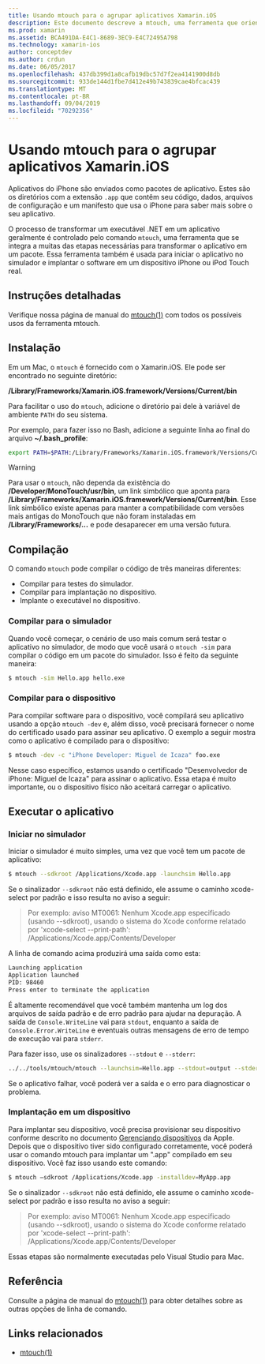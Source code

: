 ```yaml
---
title: Usando mtouch para o agrupar aplicativos Xamarin.iOS
description: Este documento descreve a mtouch, uma ferramenta que orienta muitas das etapas necessárias para transformar um aplicativo Xamarin.iOS em um pacote, iniciá-lo no simulador e implantá-lo em um dispositivo físico.
ms.prod: xamarin
ms.assetid: BCA491DA-E4C1-8689-3EC9-E4C72495A798
ms.technology: xamarin-ios
author: conceptdev
ms.author: crdun
ms.date: 06/05/2017
ms.openlocfilehash: 437db399d1a8cafb19dbc57d7f2ea4141900d8db
ms.sourcegitcommit: 933de144d1fbe7d412e49b743839cae4bfcac439
ms.translationtype: MT
ms.contentlocale: pt-BR
ms.lasthandoff: 09/04/2019
ms.locfileid: "70292356"
---
```

# <a name="using-mtouch-to-bundle-xamarinios-apps"></a>Usando mtouch para o agrupar aplicativos Xamarin.iOS

Aplicativos do iPhone são enviados como pacotes de aplicativo. Estes são os diretórios com a extensão `.app` que contêm seu código, dados, arquivos de configuração e um manifesto que usa o iPhone para saber mais sobre o seu aplicativo.

O processo de transformar um executável .NET em um aplicativo geralmente é controlado pelo comando `mtouch`, uma ferramenta que se integra a muitas das etapas necessárias para transformar o aplicativo em um pacote. Essa ferramenta também é usada para iniciar o aplicativo no simulador e implantar o software em um dispositivo iPhone ou iPod Touch real.

## <a name="detailed-instructions"></a>Instruções detalhadas

Verifique nossa página de manual do [mtouch(1)](http://docs.go-mono.com/?link=man%3amtouch(1)) com todos os possíveis usos da ferramenta mtouch.

## <a name="installation"></a>Instalação

Em um Mac, o `mtouch` é fornecido com o Xamarin.iOS. Ele pode ser encontrado no seguinte diretório:

**/Library/Frameworks/Xamarin.iOS.framework/Versions/Current/bin**

Para facilitar o uso do `mtouch`, adicione o diretório pai dele à variável de ambiente `PATH` do seu sistema.  

Por exemplo, para fazer isso no Bash, adicione a seguinte linha ao final do arquivo **~/.bash_profile**:

```bash
export PATH=$PATH:/Library/Frameworks/Xamarin.iOS.framework/Versions/Current/bin
```

> [!WARNING]
> Para usar o `mtouch`, não dependa da existência do **/Developer/MonoTouch/usr/bin**, um link simbólico que aponta para **/Library/Frameworks/Xamarin.iOS.framework/Versions/Current/bin**. Esse link simbólico existe apenas para manter a compatibilidade com versões mais antigas do MonoTouch que não foram instaladas em **/Library/Frameworks/...** e pode desaparecer em uma versão futura.

## <a name="building"></a>Compilação

O comando `mtouch` pode compilar o código de três maneiras diferentes:

- Compilar para testes do simulador.
- Compilar para implantação no dispositivo.
- Implante o executável no dispositivo.


### <a name="building-for-the-simulator"></a>Compilar para o simulador

Quando você começar, o cenário de uso mais comum será testar o aplicativo no simulador, de modo que você usará o `mtouch -sim` para compilar o código em um pacote do simulador. Isso é feito da seguinte maneira:

```bash
$ mtouch -sim Hello.app hello.exe
```

### <a name="building-for-the-device"></a>Compilar para o dispositivo

Para compilar software para o dispositivo, você compilará seu aplicativo usando a opção `mtouch -dev` e, além disso, você precisará fornecer o nome do certificado usado para assinar seu aplicativo. O exemplo a seguir mostra como o aplicativo é compilado para o dispositivo:

```bash
$ mtouch -dev -c "iPhone Developer: Miguel de Icaza" foo.exe
```

Nesse caso específico, estamos usando o certificado "Desenvolvedor de iPhone: Miguel de Icaza" para assinar o aplicativo. Essa etapa é muito importante, ou o dispositivo físico não aceitará carregar o aplicativo.

 <a name="Running_your_Application" />


## <a name="running-your-application"></a>Executar o aplicativo


### <a name="launching-on-the-simulator"></a>Iniciar no simulador

Iniciar o simulador é muito simples, uma vez que você tem um pacote de aplicativo:

```bash
$ mtouch --sdkroot /Applications/Xcode.app -launchsim Hello.app 
```

Se o sinalizador `--sdkroot` não está definido, ele assume o caminho xcode-select por padrão e isso resulta no aviso a seguir:

> Por exemplo: aviso MT0061: Nenhum Xcode.app especificado (usando --sdkroot), usando o sistema do Xcode conforme relatado por 'xcode-select --print-path': /Applications/Xcode.app/Contents/Developer 

A linha de comando acima produzirá uma saída como esta:

```bash
Launching application
Application launched
PID: 98460
Press enter to terminate the application
```



É altamente recomendável que você também mantenha um log dos arquivos de saída padrão e de erro padrão para ajudar na depuração. A saída de `Console.WriteLine` vai para `stdout`, enquanto a saída de `Console.Error.WriteLine` e eventuais outras mensagens de erro de tempo de execução vai para `stderr`.

Para fazer isso, use os sinalizadores `--stdout` e `--stderr`:

```bash
../../tools/mtouch/mtouch --launchsim=Hello.app --stdout=output --stderr=error
```

Se o aplicativo falhar, você poderá ver a saída e o erro para diagnosticar o problema.


### <a name="deploying-to-a-device"></a>Implantação em um dispositivo

Para implantar seu dispositivo, você precisa provisionar seu dispositivo conforme descrito no documento [Gerenciando dispositivos](https://developer.apple.com/library/ios/#documentation/Xcode/Conceptual/ios_development_workflow/00-About_the_iOS_Application_Development_Workflow/introduction.html) da Apple. Depois que o dispositivo tiver sido configurado corretamente, você poderá usar o comando mtouch para implantar um ".app" compilado em seu dispositivo. Você faz isso usando este comando:

```bash
$ mtouch —sdkroot /Applications/Xcode.app -installdev=MyApp.app
```

Se o sinalizador `--sdkroot` não está definido, ele assume o caminho xcode-select por padrão e isso resulta no aviso a seguir:

> Por exemplo: aviso MT0061: Nenhum Xcode.app especificado (usando --sdkroot), usando o sistema do Xcode conforme relatado por 'xcode-select --print-path': /Applications/Xcode.app/Contents/Developer 

Essas etapas são normalmente executadas pelo Visual Studio para Mac.

## <a name="reference"></a>Referência

Consulte a página de manual do [mtouch(1)](http://docs.go-mono.com/?link=man%3amtouch(1)) para obter detalhes sobre as outras opções de linha de comando.



## <a name="related-links"></a>Links relacionados

- [mtouch(1)](http://iosapi.xamarin.com/?link=man%3amtouch(1))
